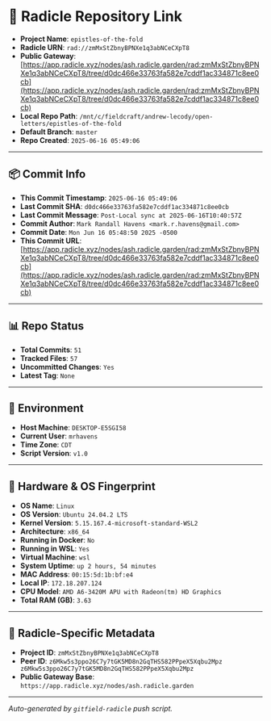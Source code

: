 # 🔗 Radicle Repository Link

- **Project Name**: `epistles-of-the-fold`
- **Radicle URN**: `rad://zmMxStZbnyBPNXe1q3abNCeCXpT8`
- **Public Gateway**: [https://app.radicle.xyz/nodes/ash.radicle.garden/rad:zmMxStZbnyBPNXe1q3abNCeCXpT8/tree/d0dc466e33763fa582e7cddf1ac334871c8ee0cb](https://app.radicle.xyz/nodes/ash.radicle.garden/rad:zmMxStZbnyBPNXe1q3abNCeCXpT8/tree/d0dc466e33763fa582e7cddf1ac334871c8ee0cb)
- **Local Repo Path**: `/mnt/c/fieldcraft/andrew-lecody/open-letters/epistles-of-the-fold`
- **Default Branch**: `master`
- **Repo Created**: `2025-06-16 05:49:06`

---

## 📦 Commit Info

- **This Commit Timestamp**: `2025-06-16 05:49:06`
- **Last Commit SHA**: `d0dc466e33763fa582e7cddf1ac334871c8ee0cb`
- **Last Commit Message**: `Post-Local sync at 2025-06-16T10:40:57Z`
- **Commit Author**: `Mark Randall Havens <mark.r.havens@gmail.com>`
- **Commit Date**: `Mon Jun 16 05:48:50 2025 -0500`
- **This Commit URL**: [https://app.radicle.xyz/nodes/ash.radicle.garden/rad:zmMxStZbnyBPNXe1q3abNCeCXpT8/tree/d0dc466e33763fa582e7cddf1ac334871c8ee0cb](https://app.radicle.xyz/nodes/ash.radicle.garden/rad:zmMxStZbnyBPNXe1q3abNCeCXpT8/tree/d0dc466e33763fa582e7cddf1ac334871c8ee0cb)

---

## 📊 Repo Status

- **Total Commits**: `51`
- **Tracked Files**: `57`
- **Uncommitted Changes**: `Yes`
- **Latest Tag**: `None`

---

## 🧭 Environment

- **Host Machine**: `DESKTOP-E5SGI58`
- **Current User**: `mrhavens`
- **Time Zone**: `CDT`
- **Script Version**: `v1.0`

---

## 🧬 Hardware & OS Fingerprint

- **OS Name**: `Linux`
- **OS Version**: `Ubuntu 24.04.2 LTS`
- **Kernel Version**: `5.15.167.4-microsoft-standard-WSL2`
- **Architecture**: `x86_64`
- **Running in Docker**: `No`
- **Running in WSL**: `Yes`
- **Virtual Machine**: `wsl`
- **System Uptime**: `up 2 hours, 54 minutes`
- **MAC Address**: `00:15:5d:1b:bf:e4`
- **Local IP**: `172.18.207.124`
- **CPU Model**: `AMD A6-3420M APU with Radeon(tm) HD Graphics`
- **Total RAM (GB)**: `3.63`

---

## 🌱 Radicle-Specific Metadata

- **Project ID**: `zmMxStZbnyBPNXe1q3abNCeCXpT8`
- **Peer ID**: `z6Mkw5s3ppo26C7y7tGK5MD8n2GqTHS582PPpeX5Xqbu2Mpz
z6Mkw5s3ppo26C7y7tGK5MD8n2GqTHS582PPpeX5Xqbu2Mpz`
- **Public Gateway Base**: `https://app.radicle.xyz/nodes/ash.radicle.garden`

---

_Auto-generated by `gitfield-radicle` push script._
